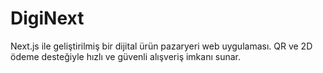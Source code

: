 # DigiNext
 Next.js ile geliştirilmiş bir dijital ürün pazaryeri web uygulaması. QR ve 2D ödeme desteğiyle hızlı ve güvenli alışveriş imkanı sunar.
